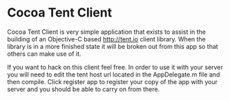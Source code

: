 Cocoa Tent Client
=================
Cocoa Tent Client is very simple application that exists to assist in the building of an Objective-C based
http://tent.io client library.  When the library is in a more finished state it will be broken out
from this app so that others can make use of it.  

If you want to hack on this client feel free.  In order to use it with your server you will need to edit the tent host url located in the AppDelegate.m file and then compile.  Click register app to register your copy of the app with your server and you should be able to carry on from there.

